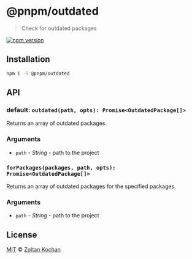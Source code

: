 # @pnpm/outdated

> Check for outdated packages

<!--@shields('npm')-->
[![npm version](https://img.shields.io/npm/v/@pnpm/outdated.svg)](https://www.npmjs.com/package/@pnpm/outdated)
<!--/@-->

## Installation

```sh
npm i -S @pnpm/outdated
```

## API

### default: `outdated(path, opts): Promise<OutdatedPackage[]>`

Returns an array of outdated packages.

### Arguments

- `path` - _String_ - path to the project

### `forPackages(packages, path, opts): Promise<OutdatedPackage[]>`

Returns an array of outdated packages for the specified packages.

### Arguments

- `path` - _String_ - path to the project

## License

[MIT](LICENSE) © [Zoltan Kochan](https://www.kochan.io/)
